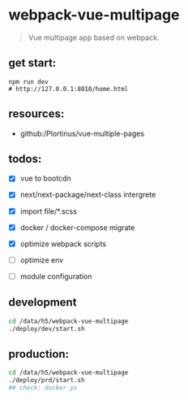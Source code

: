# webpack-vue-multipage
> Vue multipage app based on webpack.

## get start:
```shell
npm run dev 
# http://127.0.0.1:8010/home.html
```

## resources:
+ github:/Plortinus/vue-multiple-pages

## todos:
+ [x] vue to bootcdn
+ [x] next/next-package/next-class intergrete
+ [x] import file/*.scss
+ [x] docker / docker-compose migrate
+ [x] optimize webpack scripts
+ [ ] optimize env
+ [ ] module configuration


## development
```bash
cd /data/h5/webpack-vue-multipage
./deploy/dev/start.sh 
```

## production:
```bash
cd /data/h5/webpack-vue-multipage
./deploy/prd/start.sh 
## check: docker ps
```
